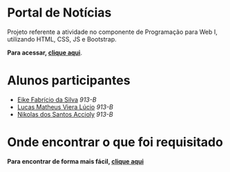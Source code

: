 # Portal de Notícias

Projeto referente a atividade no componente de Programação para Web I, utilizando HTML, CSS, JS e Bootstrap.

<b>Para acessar, [clique aqui](https://eikefab.github.io/portal-de-noticias)</b>.

# Alunos participantes

* [Eike Fabrício da Silva](https://github.com/eikefab) <i>913-B</i>
* [Lucas Matheus Viera Lúcio](https://github.com/Casterrr) <i>913-B</i>
* [Nikolas dos Santos Accioly](https://github.com/nikeito) <i>913-B</i>

# Onde encontrar o que foi requisitado

<b>Para encontrar de forma mais fácil, [clique aqui](https://eikefab.github.io/portal-de-noticias/wiki)</b>


